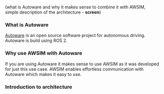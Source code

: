 (what is Autoware and why it makes sense to combine it with AWSIM, simple description of the architecture - **screen**)

### What is Autoware

[Autoware](https://autoware.org/autoware-overview/) is an open source software project for autonomous driving.
Autoware is build using ROS 2.

### Why use AWSIM with Autoware
If you are using Autoware it makes sense to use AWSIM as it was developed for just this use case.
AWSIM enables effortless communication with Autoware which makes it easy to use.
<!-- TODO -->

### Introduction to architecture
<!-- TODO -->
<!-- DM: tutaj raczej po krotce za co autoware odpowiada, ze jest tam lokalizacja, sledzenie sciezki itd, ze to wszystko mzoe zapewnic jakis rzeczywisty pojazd albo symulator i tu odniesienie do kolejnej podsekcji - ze to moze byc AWSIM :) -->
